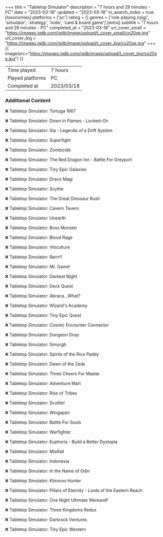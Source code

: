 +++
title = "Tabletop Simulator"
description = "7 hours and 29 minutes - PC"
date = "2023-03-18"
updated = "2023-03-18"
in_search_index = true
[taxonomies]
platforms = ['pc']
rating = []
genres = ['role-playing (rpg)', 'simulator', 'strategy', 'indie', 'card & board game']
[extra]
subtitle = "7 hours and 29 minutes - PC"
completed_at = "2023-03-18"
url_cover_small = "https://images.igdb.com/igdb/image/upload/t_cover_small/co20xe.jpg"
url_cover_big = "https://images.igdb.com/igdb/image/upload/t_cover_big/co20xe.jpg"
+++
{{ image(src="https://images.igdb.com/igdb/image/upload/t_cover_big/co20xe.jpg") }}

|              |            |
| ------------ | ---------- |
| Time played  | 7 hours |
| Played platforms    | PC |
| Completed at | 2023/03/18 |



### Additional Content


❌ Tabletop Simulator: Tortuga 1667

❌ Tabletop Simulator: Down in Flames - Locked-On

❌ Tabletop Simulator: Xia - Legends of a Drift System

❌ Tabletop Simulator: Superfight

❌ Tabletop Simulator: Zombicide

❌ Tabletop Simulator: The Red Dragon Inn - Battle For Greyport

❌ Tabletop Simulator: Tiny Epic Galaxies

❌ Tabletop Simulator: Draco Magi

❌ Tabletop Simulator: Scythe

❌ Tabletop Simulator: The Great Dinosaur Rush

❌ Tabletop Simulator: Cavern Tavern

❌ Tabletop Simulator: Unearth

❌ Tabletop Simulator: Boss Monster

❌ Tabletop Simulator: Blood Rage

❌ Tabletop Simulator: Viticulture

❌ Tabletop Simulator: Rarrr!!

❌ Tabletop Simulator: Mr. Game!

❌ Tabletop Simulator: Darkest Night

❌ Tabletop Simulator: Deck Quest

❌ Tabletop Simulator: Abraca...What?

❌ Tabletop Simulator: Wizard's Academy

❌ Tabletop Simulator: Tiny Epic Quest

❌ Tabletop Simulator: Cosmic Encounter Connector

❌ Tabletop Simulator: Dungeon Drop

❌ Tabletop Simulator: Simurgh

❌ Tabletop Simulator: Spirits of the Rice Paddy

❌ Tabletop Simulator: Dawn of the Zeds

❌ Tabletop Simulator: Three Cheers For Master

❌ Tabletop Simulator: Adventure Mart

❌ Tabletop Simulator: Rise of Tribes

❌ Tabletop Simulator: Scuttle!

❌ Tabletop Simulator: Wingspan

❌ Tabletop Simulator: Battle For Souls

❌ Tabletop Simulator: Warfighter

❌ Tabletop Simulator: Euphoria - Build a Better Dystopia

❌ Tabletop Simulator: Mistfall

❌ Tabletop Simulator: Indonesia

❌ Tabletop Simulator: In the Name of Odin

❌ Tabletop Simulator: Khronos Hunter

❌ Tabletop Simulator: Pillars of Eternity - Lords of the Eastern Reach

❌ Tabletop Simulator: One Night Ultimate Werewolf

❌ Tabletop Simulator: Three Kingdoms Redux

❌ Tabletop Simulator: Darkrock Ventures

❌ Tabletop Simulator: Tiny Epic Western

